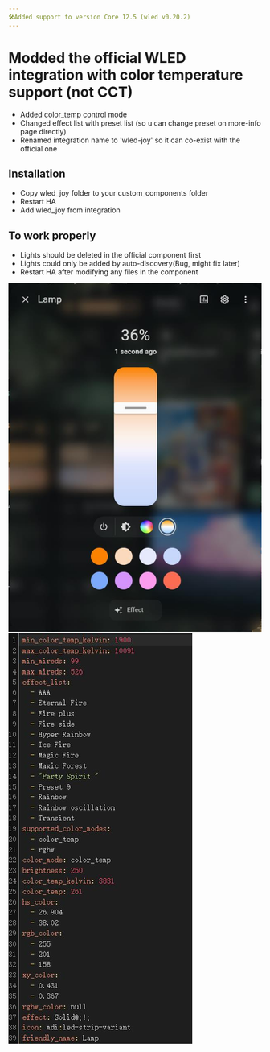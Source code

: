 ```yaml
---
🛠️Added support to version Core 12.5 (wled v0.20.2)
---
```

# Modded the official WLED integration with color temperature support (not CCT)

- Added color_temp control mode
- Changed effect list with preset list (so u can change preset on more-info page directly)
- Renamed integration name to 'wled-joy' so it can co-exist with the official one

## Installation
- Copy wled_joy folder to your custom_components folder
- Restart HA
- Add wled_joy from integration

## To work properly

- Lights should be deleted in the official component first
- Lights could only be added by auto-discovery(Bug, might fix later)
- Restart HA after modifying any files in the component

![](/pic0.jpg)
![](/pic1.jpg)
